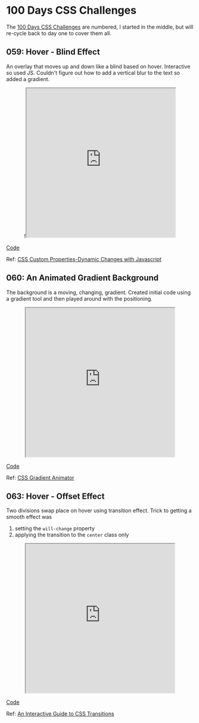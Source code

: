 # 100 Days CSS Challenges

The [100 Days CSS Challenges](https://100dayscss.com/) are numbered, I started
in the middle, but will re-cycle back to day one to cover them all.

## 059: Hover - Blind Effect

An overlay that moves up and down like a blind based on hover. Interactive so
used JS. Couldn't figure out how to add a vertical blur to the text so added a
gradient.

<p align="center">
	!<iframe
	  src="https://janegca.github.io/css-challenges/059-hover-blind"
	  style="width:400px; height:400px;"
    scrolling="no"
	></iframe>
</p>

[Code](https://github.com/janegca/css-challenges/tree/main/059-hover-blind)

Ref:
[CSS Custom Properties-Dynamic Changes with Javascript](https://vanseodesign.com/css/custom-properties-and-javascript/)

## 060: An Animated Gradient Background

The background is a moving, changing, gradient. Created initial code using a
gradient tool and then played around with the positioning.

<p align="center">
	<iframe
	  src="https://janegca.github.io/css-challenges/060-animated-grad-bg"
	  style="width:400px; height:400px;"
    scrolling="no"
	></iframe>
</p>

[Code](https://github.com/janegca/css-challenges/tree/main/060-animated-grad-bg)

Ref: [CSS Gradient Animator](https://www.gradient-animator.com/)

## 063: Hover - Offset Effect

Two divisions swap place on hover using transition effect. Trick to getting a
smooth effect was

1. setting the `will-change` property
1. applying the transition to the `center` class only

<p align="center">
	<iframe
	  src="https://janegca.github.io/css-challenges/063-hover-offset"
	  style="width:400px; height:400px;"
    scrolling="no"
	></iframe>
</p>

[Code](https://github.com/janegca/css-challenges/tree/main/063-hover-offset)

Ref:
[An Interactive Guide to CSS Transitions](https://www.joshwcomeau.com/animation/css-transitions/)
